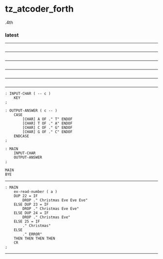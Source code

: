 # tz_atcoder_forth

.4th

### latest

---
```

```
---
```

```
---
```

```
---
```

```
---
```

```
---
```
: INPUT-CHAR ( -- c )
    KEY
;

: OUTPUT-ANSWER ( c -- )
    CASE
        [CHAR] A OF ." T" ENDOF
        [CHAR] T OF ." A" ENDOF
        [CHAR] C OF ." G" ENDOF
        [CHAR] G OF ." C" ENDOF
    ENDCASE
;

: MAIN
    INPUT-CHAR
    OUTPUT-ANSWER
;

MAIN
BYE
```
---
```
: MAIN
    ex-read-number ( a )
    DUP 22 = IF
        DROP ." Christmas Eve Eve Eve"
    ELSE DUP 23 = IF
        DROP ." Christmas Eve Eve"
    ELSE DUP 24 = IF
        DROP ." Christmas Eve"
    ELSE 25 = IF
        ." Christmas"
    ELSE
        ." ERROR"
    THEN THEN THEN THEN
    CR
;
```
---
